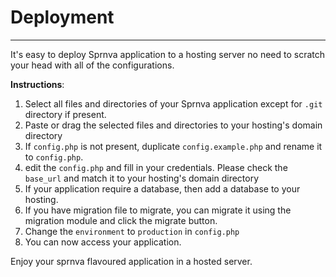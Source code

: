 # Deployment
--- 
It's easy to deploy Sprnva application to a hosting server no need to scratch your head with all of the configurations.

**Instructions**:
1. Select all files and directories of your Sprnva application except for `.git` directory if present.
2. Paste or drag the selected files and directories to your hosting's domain directory
3. If `config.php` is not present, duplicate `config.example.php` and rename it to `config.php`.
4. edit the `config.php` and fill in your credentials. Please check the `base_url` and match it to your hosting's domain directory
5. If your application require a database, then add a database to your hosting.
6. If you have migration file to migrate, you can migrate it using the migration module and click the migrate button.
7. Change the `environment` to `production` in `config.php`
8. You can now access your application.

Enjoy your sprnva flavoured application in a hosted server.